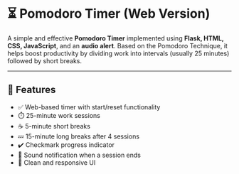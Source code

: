# ⏳ Pomodoro Timer (Web Version)

A simple and effective **Pomodoro Timer** implemented using **Flask, HTML, CSS, JavaScript**, and an **audio alert**. Based on the Pomodoro Technique, it helps boost productivity by dividing work into intervals (usually 25 minutes) followed by short breaks.

---

## 🚀 Features

- ✅ Web-based timer with start/reset functionality
- ⏱️ 25-minute work sessions
- ☕ 5-minute short breaks
- 💤 15-minute long breaks after 4 sessions
- ✔️ Checkmark progress indicator
- 🔔 Sound notification when a session ends
- 🎨 Clean and responsive UI
